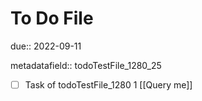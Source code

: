 # To Do File

due:: 2022-09-11

metadatafield:: todoTestFile_1280_25

- [ ] Task of todoTestFile_1280 1 [[Query me]]

